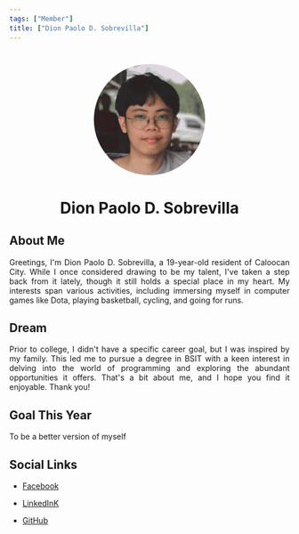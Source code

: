 ```yaml
---
tags: ["Member"]
title: ["Dion Paolo D. Sobrevilla"]
---
```


<TagLinks/>

<div align="center">
  <img src="../../images/Dion.jpg" width="200" height="200" style="border-radius: 50%; margin-top: 25px;" />
</div>

<div align="center">
  <h1>Dion Paolo D. Sobrevilla</h1>
</div>

<div style="text-align: justify;">
  <h2>About Me</h2>
  <p>Greetings, I'm Dion Paolo D. Sobrevilla, a 19-year-old resident of Caloocan City. While I once considered drawing to be my talent, I've taken a step back from it lately, though it still holds a special place in my heart. My interests span various activities, including immersing myself in computer games like Dota, playing basketball, cycling, and going for runs.
</p>

  <h2>Dream</h2>
  <p>Prior to college, I didn't have a specific career goal, but I was inspired by my family. This led me to pursue a degree in BSIT with a keen interest in delving into the world of programming and exploring the abundant opportunities it offers. That's a bit about me, and I hope you find it enjoyable. Thank you!</p>
  
  <h2>Goal This Year</h2>
  <p>To be a better version of myself</p>

  <h2>Social Links</h2>
  <ul>
    <li>
      <p>
        <a href="https://www.facebook.com/dion.sobrevilla.31">Facebook</a>
      </p>
    </li>
    <li>
      <p>
        <a href="https://www.linkedin.com/in/sobrevilla-dion-paolo-d-a-1b07b0290/">LinkedInK</a>
      </p>
    </li>
    <li>
      <p>
        <a href="https://github.com/Patatas31/dcc-portfolio">GitHub</a>
      </p>
    </li>
  </ul>
</div>